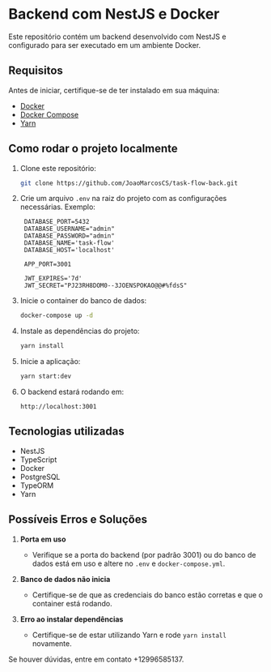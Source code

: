 

# Backend com NestJS e Docker

Este repositório contém um backend desenvolvido com NestJS e configurado para ser executado em um ambiente Docker.

## Requisitos

Antes de iniciar, certifique-se de ter instalado em sua máquina:

- [Docker](https://www.docker.com/get-started)
- [Docker Compose](https://docs.docker.com/compose/install/)
- [Yarn](https://yarnpkg.com/)

## Como rodar o projeto localmente

1. Clone este repositório:
   ```sh
   git clone https://github.com/JoaoMarcosCS/task-flow-back.git
   ```

2. Crie um arquivo `.env` na raiz do projeto com as configurações necessárias. Exemplo:
   ```env
    DATABASE_PORT=5432
    DATABASE_USERNAME="admin"
    DATABASE_PASSWORD="admin"
    DATABASE_NAME='task-flow'
    DATABASE_HOST='localhost'

    APP_PORT=3001

    JWT_EXPIRES='7d'
    JWT_SECRET="PJ23RH8DOM0--3JOENSPOKAO@@#%fdsS"

   ```

3. Inicie o container do banco de dados:
   ```sh
   docker-compose up -d
   ```

4. Instale as dependências do projeto:
   ```sh
   yarn install
   ```

6. Inicie a aplicação:
   ```sh
   yarn start:dev
   ```

7. O backend estará rodando em: 
   ```
   http://localhost:3001
   ```

## Tecnologias utilizadas

- NestJS
- TypeScript
- Docker
- PostgreSQL
- TypeORM
- Yarn

## Possíveis Erros e Soluções

1. **Porta em uso**
   - Verifique se a porta do backend (por padrão 3001) ou do banco de dados está em uso e altere no `.env` e `docker-compose.yml`.

2. **Banco de dados não inicia**
   - Certifique-se de que as credenciais do banco estão corretas e que o container está rodando.

3. **Erro ao instalar dependências**
   - Certifique-se de estar utilizando Yarn e rode `yarn install` novamente.



Se houver dúvidas, entre em contato +12996585137.


